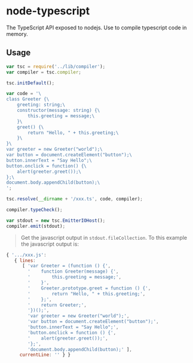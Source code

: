 node-typescript
===============

The TypeScript API exposed to nodejs. Use to compile typescript code in memory.

## Usage

```javascript
var tsc = require('../lib/compiler');
var compiler = tsc.compiler;

tsc.initDefault();

var code = '\
class Greeter {\
    greeting: string;\
    constructor(message: string) {\
        this.greeting = message;\
    }\
    greet() {\
        return "Hello, " + this.greeting;\
    }\
}\
var greeter = new Greeter("world");\
var button = document.createElement("button");\
button.innerText = "Say Hello";\
button.onclick = function() {\
    alert(greeter.greet());\
};\
document.body.appendChild(button);\
';

tsc.resolve(__dirname + '/xxx.ts', code, compiler);

compiler.typeCheck();

var stdout = new tsc.EmitterIOHost();
compiler.emit(stdout);
```

> Get the javascript output in `stdout.fileCollection`. To this example the javascript output is:

```javascript
{ '.../xxx.js':
   { lines:
      [ 'var Greeter = (function () {',
        '    function Greeter(message) {',
        '        this.greeting = message;',
        '    }',
        '    Greeter.prototype.greet = function () {',
        '        return "Hello, " + this.greeting;',
        '    };',
        '    return Greeter;',
        '})();',
        'var greeter = new Greeter("world");',
        'var button = document.createElement("button");',
        'button.innerText = "Say Hello";',
        'button.onclick = function () {',
        '    alert(greeter.greet());',
        '};',
        'document.body.appendChild(button);' ],
     currentLine: '' } }
```